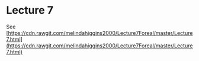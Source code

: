 # Lecture 7

See [https://cdn.rawgit.com/melindahiggins2000/Lecture7Foreal/master/Lecture7.html](https://cdn.rawgit.com/melindahiggins2000/Lecture7Foreal/master/Lecture7.html)

